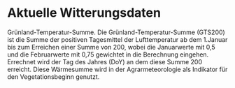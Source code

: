 # Aktuelle Witterungsdaten

Grünland-Temperatur-Summe.
Die Grünland-Temperatur-Summe (GTS200) ist die Summe der positiven Tagesmittel der Lufttemperatur ab dem 1.Januar bis zum Erreichen einer Summe von 200, wobei die Januarwerte mit 0,5 und die Februarwerte mit 0,75 gewichtet in die Berechnung eingehen.
Errechnet wird der Tag des Jahres (DoY) an dem diese Summe 200 erreicht. Diese Wärmesumme wird in der Agrarmeteorologie als Indikator für den Vegetationsbeginn genutzt.

<script setup>
  import DashboardButton from '../components/Chart.vue'
</script>

<DashboardButton />